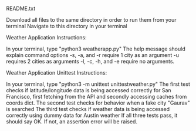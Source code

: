 README.txt

Download all files to the same directory in order to run them from your terminal
Navigate to this directory in your terminal

Weather Application Instructions:

In your terminal, type "python3 weatherapp.py"
The help message should explain command options
-s, -a, and -r require 1 city as an argument
-u requires 2 cities as arguments
-l, -c, -h, and -e require no arguments.

Weather Application Unittest Instructions:

In your terminal, type "python3 -m unittest unittestweather.py"
The first test checks if latitude/longitude data is being accessed correctly for San Francisco, first fetching from the API and secondly accessing caches from coords dict.
The second test checks for behavior when a fake city "Gaurav" is searched
The third test checks if weather data is being accessed correctly using dummy data for Austin weather
If all three tests pass, it should say OK. If not, an assertion error will be raised.
